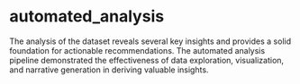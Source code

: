 # automated_analysis
The analysis of the dataset reveals several key insights and provides a solid foundation for actionable recommendations. The automated analysis pipeline demonstrated the effectiveness of data exploration, visualization, and narrative generation in deriving valuable insights.

